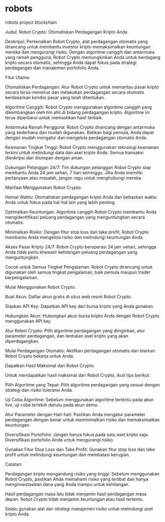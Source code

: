 # robots
robots project blockchain


Judul: Robot Crypto: Otomatiskan Perdagangan Kripto Anda

Deskripsi:
Perkenalkan Robot Crypto, alat perdagangan otomatis yang dirancang untuk membantu investor kripto memaksimalkan keuntungan mereka dan mengurangi risiko. Dengan algoritme canggih dan antarmuka yang ramah pengguna, Robot Crypto memungkinkan Anda untuk berdagang kripto secara otomatis, sehingga Anda dapat fokus pada strategi perdagangan dan manajemen portofolio Anda.

Fitur Utama:

Otomatiskan Perdagangan: Atur Robot Crypto untuk memantau pasar kripto secara terus-menerus dan melakukan perdagangan secara otomatis berdasarkan kondisi pasar yang telah ditentukan.

Algoritme Canggih: Robot Crypto menggunakan algoritme canggih yang dikembangkan oleh tim ahli di bidang perdagangan kripto. Algoritme ini terus diperbarui untuk memastikan hasil terbaik.

Antarmuka Ramah Pengguna: Robot Crypto dirancang dengan antarmuka yang sederhana dan mudah digunakan. Bahkan bagi pemula, Anda dapat dengan mudah mengatur dan mengelola perdagangan otomatis Anda.

Keamanan Tingkat Tinggi: Robot Crypto menggunakan teknologi keamanan terkini untuk melindungi data dan aset kripto Anda. Semua transaksi dienkripsi dan disimpan dengan aman.

Dukungan Pelanggan 24/7: Tim dukungan pelanggan Robot Crypto siap membantu Anda 24 jam sehari, 7 hari seminggu. Jika Anda memiliki pertanyaan atau masalah, jangan ragu untuk menghubungi mereka.

Manfaat Menggunakan Robot Crypto:

Hemat Waktu: Otomatiskan perdagangan kripto Anda dan bebaskan waktu Anda untuk fokus pada hal-hal lain yang lebih penting.

Optimalkan Keuntungan: Algoritme canggih Robot Crypto membantu Anda mengidentifikasi peluang perdagangan yang menguntungkan secara otomatis.

Minimalkan Risiko: Dengan fitur stop loss dan take profit, Robot Crypto membantu Anda mengelola risiko dan melindungi keuntungan Anda.

Akses Pasar Kripto 24/7: Robot Crypto beroperasi 24 jam sehari, sehingga Anda tidak perlu khawatir kehilangan peluang perdagangan yang menguntungkan.

Cocok untuk Semua Tingkat Pengalaman: Robot Crypto dirancang untuk digunakan oleh semua tingkat pengalaman, baik pemula maupun trader berpengalaman.

Mulai Menggunakan Robot Crypto:

Buat Akun: Daftar akun gratis di situs web resmi Robot Crypto.

Siapkan API Key: Dapatkan API key dari bursa kripto yang Anda gunakan.

Hubungkan Akun: Hubungkan akun bursa kripto Anda dengan Robot Crypto menggunakan API key.

Atur Robot Crypto: Pilih algoritme perdagangan yang diinginkan, atur parameter perdagangan, dan tentukan aset kripto yang akan diperdagangkan.

Mulai Perdagangan Otomatis: Aktifkan perdagangan otomatis dan biarkan Robot Crypto bekerja untuk Anda.

Dapatkan Hasil Maksimal dari Robot Crypto:

Untuk mendapatkan hasil maksimal dari Robot Crypto, ikuti tips berikut:

Pilih Algoritme yang Tepat: Pilih algoritme perdagangan yang sesuai dengan strategi dan risiko toleransi Anda.

Uji Coba Algoritme: Sebelum menggunakan algoritme tertentu pada akun live, uji coba terlebih dahulu pada akun demo.

Atur Parameter dengan Hati-hati: Pastikan Anda mengatur parameter perdagangan dengan benar untuk meminimalkan risiko dan memaksimalkan keuntungan.

Diversifikasi Portofolio: Jangan hanya fokus pada satu aset kripto saja. Diversifikasi portofolio Anda untuk mengurangi risiko.

Gunakan Fitur Stop Loss dan Take Profit: Gunakan fitur stop loss dan take profit untuk melindungi keuntungan dan membatasi kerugian.

Catatan:

Perdagangan kripto mengandung risiko yang tinggi. Sebelum menggunakan Robot Crypto, pastikan Anda memahami risiko yang terlibat dan hanya menginvestasikan dana yang Anda mampu untuk kehilangan.

Hasil perdagangan masa lalu tidak menjamin hasil perdagangan masa depan. Robot Crypto tidak menjamin keuntungan atau hasil tertentu.

Selalu gunakan alat dan strategi manajemen risiko untuk melindungi aset kripto Anda.
